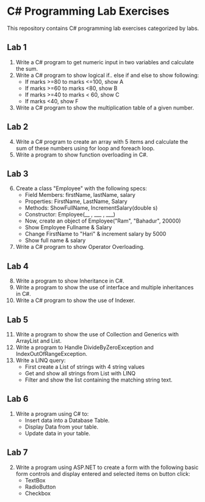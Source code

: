 # C# Programming Lab Exercises

This repository contains C# programming lab exercises categorized by labs.

## Lab 1
1. Write a C# program to get numeric input in two variables and calculate the sum.
2. Write a C# program to show logical if.. else if and else to show following:
   - If marks >=80 to marks <=100, show A
   - If marks >=60 to marks <80, show B
   - If marks >=40 to marks < 60, show C
   - If marks <40, show F
3. Write a C# program to show the multiplication table of a given number.

## Lab 2
4. Write a C# program to create an array with 5 items and calculate the sum of these numbers using for loop and foreach loop.
5. Write a program to show function overloading in C#.

## Lab 3
6. Create a class "Employee" with the following specs:
   - Field Members: firstName, lastName, salary
   - Properties: FirstName, LastName, Salary
   - Methods: ShowFullName, IncrementSalary(double s)
   - Constructor: Employee(__ , ___ , ___)
   - Now, create an object of Employee("Ram", "Bahadur", 20000)
   - Show Employee Fullname & Salary
   - Change FirstName to "Hari" & increment salary by 5000
   - Show full name & salary
7. Write a C# program to show Operator Overloading.

## Lab 4
8. Write a program to show Inheritance in C#.
9. Write a program to show the use of interface and multiple inheritances in C#.
10. Write a C# program to show the use of Indexer.

## Lab 5
11. Write a program to show the use of Collection and Generics with ArrayList and List.
12. Write a program to Handle DivideByZeroException and IndexOutOfRangeException.
13. Write a LINQ query:
    - First create a List of strings with 4 string values
    - Get and show all strings from List with LINQ
    - Filter and show the list containing the matching string text.

## Lab 6
1. Write a program using C# to:
   - Insert data into a Database Table.
   - Display Data from your table.
   - Update data in your table.

## Lab 7
2. Write a program using ASP.NET to create a form with the following basic form controls and display entered and selected items on button click:
   - TextBox
   - RadioButton
   - Checkbox
